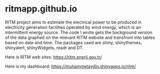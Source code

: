 # ritmapp.github.io

RITM project aims to estimate the electrical power to be produced in electricity generation facilities operated by wind energy, which is an intermittent energy source. 
The code I wrote gets the background version of the data graphed on the relevant RITM website and transfrom into tables based on date and time. The packages used are 
shiny, shinythemes, shinyalert, shinyWidgets, readr and DT.

Here is RİTM web sites: https://ritm.enerji.gov.tr/

Here is my dashboard: https://muhammetaydin.shinyapps.io/ritm/

